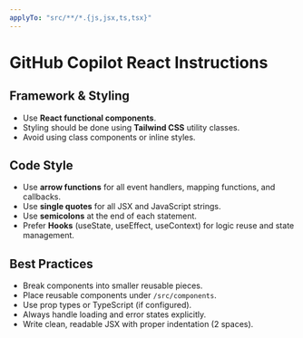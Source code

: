 ```yaml
---
applyTo: "src/**/*.{js,jsx,ts,tsx}"
---
```


# GitHub Copilot React Instructions

## Framework & Styling

- Use **React functional components**.
- Styling should be done using **Tailwind CSS** utility classes.
- Avoid using class components or inline styles.

## Code Style

- Use **arrow functions** for all event handlers, mapping functions, and callbacks.
- Use **single quotes** for all JSX and JavaScript strings.
- Use **semicolons** at the end of each statement.
- Prefer **Hooks** (useState, useEffect, useContext) for logic reuse and state management.

## Best Practices

- Break components into smaller reusable pieces.
- Place reusable components under `/src/components`.
- Use prop types or TypeScript (if configured).
- Always handle loading and error states explicitly.
- Write clean, readable JSX with proper indentation (2 spaces).
